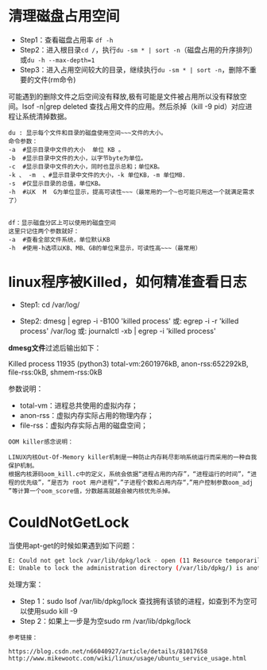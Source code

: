 # 清理磁盘占用空间

- Step1：查看磁盘占用率 ```df -h```
- Step2：进入根目录```cd /```，执行```du -sm * | sort -n```（磁盘占用的升序排列） 或```du -h --max-depth=1```
- Step3：进入占用空间较大的目录，继续执行```du -sm * | sort -n```，删除不重要的文件(rm命令)

可能遇到的删除文件之后空间没有释放,极有可能是文件被占用所以没有释放空间。lsof -n|grep deleted 查找占用文件的应用。然后杀掉（kill -9 pid）对应进程让系统清掉数据。

```
du : 显示每个文件和目录的磁盘使用空间~~~文件的大小。
命令参数：
-a  #显示目录中文件的大小  单位 KB 。
-b  #显示目录中文件的大小，以字节byte为单位。
-c  #显示目录中文件的大小，同时也显示总和；单位KB。
-k 、 -m  、#显示目录中文件的大小，-k 单位KB，-m 单位MB.
-s  #仅显示目录的总值，单位KB。
-h  #以K  M  G为单位显示，提高可读性~~~（最常用的一个~也可能只用这一个就满足需求了）


df：显示磁盘分区上可以使用的磁盘空间
这里只记住两个参数就好：
-a  #查看全部文件系统，单位默认KB
-h  #使用-h选项以KB、MB、GB的单位来显示，可读性高~~~（最常用）
```

# linux程序被Killed，如何精准查看日志

- Step1: cd /var/log/

- Step2: dmesg | egrep -i -B100 'killed process' 或: egrep -i -r 'killed process' /var/log 或: journalctl -xb | egrep -i 'killed process'

**dmesg文件**过滤后输出如下：

Killed process 11935 (python3) total-vm:2601976kB, anon-rss:652292kB, file-rss:0kB, shmem-rss:0kB

参数说明：      
- total-vm：进程总共使用的虚拟内存； 
- anon-rss：虚拟内存实际占用的物理内存； 
- file-rss：虚拟内存实际占用的磁盘空间； 

```
OOM killer感念说明：

LINUX内核Out-Of-Memory killer机制是一种防止内存耗尽影响系统运行而采用的一种自我保护机制。
根据内核源码oom_kill.c中的定义，系统会依据“进程占用的内存”，“进程运行的时间”，“进程的优先级”，“是否为 root 用户进程“，”子进程个数和占用内存“，”用户控制参数oom_adj ”等计算一个oom_score值，分数越高就越会被内核优先杀掉。
```

# CouldNotGetLock

当使用apt-get的时候如果遇到如下问题：

```bash
E: Could not get lock /var/lib/dpkg/lock - open (11 Resource temporarily unavailable)
E: Unable to lock the administration directory (/var/lib/dpkg/) is another process using it? 
```

处理方案：

- Step 1：sudo lsof /var/lib/dpkg/lock 查找拥有该锁的进程，如查到不为空可以使用sudo kill -9 <PID> 
- Step 2：如果上一步是为空sudo rm /var/lib/dpkg/lock

```
参考链接：

https://blog.csdn.net/n66040927/article/details/81017658
http://www.mikewootc.com/wiki/linux/usage/ubuntu_service_usage.html
```